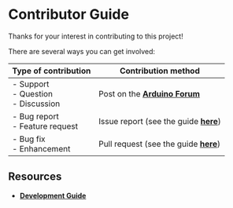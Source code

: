 <!-- Source: https://github.com/arduino/tooling-project-assets/blob/main/documentation-templates/contributor-guide/general/CONTRIBUTING.md -->

# Contributor Guide

Thanks for your interest in contributing to this project!

There are several ways you can get involved:

| Type of contribution                      | Contribution method                             |
| ----------------------------------------- | ----------------------------------------------- |
| - Support<br/>- Question<br/>- Discussion | Post on the [**Arduino Forum**][forum]          |
| - Bug report<br/>- Feature request        | Issue report (see the guide [**here**][issues]) |
| - Bug fix<br/>- Enhancement               | Pull request (see the guide [**here**][prs])    |

[forum]: https://forum.arduino.cc
[issues]: https://www.inoplatforms.info/contributor-guide/issues/
[prs]: https://www.inoplatforms.info/contributor-guide/pull-requests/

## Resources

- [**Development Guide**](https://www.inoplatforms.info/development-guide/)
